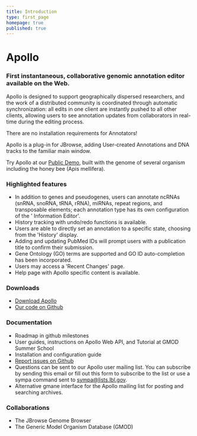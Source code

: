 ```yaml
---
title: Introduction
type: first_page
homepage: true
published: true
---
```


# Apollo

### First instantaneous, collaborative genomic annotation editor available on the Web.

Apollo is designed to support geographically dispersed researchers, and the work of a distributed community is coordinated through automatic synchronization: all edits in one client are instantly pushed to all other clients, allowing users to see annotation updates from collaborators in real-time during the editing process.

There are no installation requirements for Annotators!

Apollo is a plug-in for JBrowse, adding User-created Annotations and DNA tracks to the familiar main window.

Try Apollo at our [Public Demo](public-demo), built with the genome of several organism including the honey bee (Apis mellifera).

### Highlighted features

* In addition to genes and pseudogenes, users can annotate ncRNAs (snRNA, snoRNA, tRNA, rRNA), miRNAs, repeat regions, and transposable elements; each annotation type has its own configuration of the ' Information Editor'.
* History tracking with undo/redo functions is available.
* Users are able to directly set an annotation to a specific state, choosing from the 'History' display.
* Adding and updating PubMed IDs will prompt users with a publication title to confirm their submission.
* Gene Ontology (GO) terms are supported and GO ID auto-completion has been incorporated.
* Users may access a 'Recent Changes' page.
* Help page with Apollo specific content is available.

### Downloads

* [Download Apollo](https://github.com/GMOD/Apollo/latest)
* [Our code on Github](https://github.com/GMOD/Apollo)

### Documentation

* Roadmap in github milestones
* User guides, instructions on Apollo Web API, and Tutorial at GMOD Summer School
* Installation and configuration guide
* [Report issues on Github](https://github.com/GMOD/Apollo/issues)
* Questions can be sent to our Apollo user mailing list. You can subscribe by sending this email or fill out this form to subscribe to the list or use a sympa command sent to sympa@lists.lbl.gov.
* Alternative gmane interface for the Apollo mailing list for posting and searching archives.

### Collaborations
* The JBrowse Genome Browser
* The Generic Model Organism Database (GMOD)

